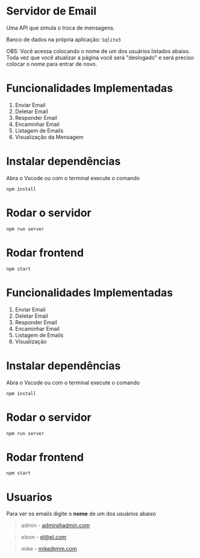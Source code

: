 # Servidor de Email 
Uma API que simula o troca de mensagens. 

Banco de dados na própria aplicação:
`Sqlite3`

OBS: Você acessa colocando o nome de um dos usuários listados abaixo. Toda vez que você atualizar a página você será "deslogado" e será preciso colocar o nome para entrar de novo.

# Funcionalidades Implementadas 
1. Enviar Email 
2. Deletar Email
3. Responder Email 
4. Encaminhar Email
5. Listagem de Emails
6. Visualização da Mensagem

# Instalar dependências 
Abra o Vscode ou com o terminal execute o comando 

`npm install`

# Rodar o servidor 
`npm run server`

# Rodar frontend
`npm start`

# Funcionalidades Implementadas 
1. Enviar Email 
2. Deletar Email
3. Responder Email 
4. Encaminhar Email
5. Listagem de Emails 
6. Visualização

# Instalar dependências 
Abra o Vscode ou com o terminal execute o comando 

`npm install`

# Rodar o servidor 
`npm run server`

# Rodar frontend
`npm start`

# Usuarios 
Para ver os emails digite o **nome** de um dos usuários abaixo 
> admin - admin@admin.com

> elson - el@el.com

> mike - mike@mm.com
